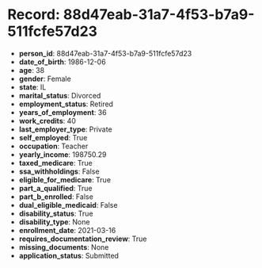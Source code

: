 # Record: 88d47eab-31a7-4f53-b7a9-511fcfe57d23

- **person_id**: 88d47eab-31a7-4f53-b7a9-511fcfe57d23
- **date_of_birth**: 1986-12-06
- **age**: 38
- **gender**: Female
- **state**: IL
- **marital_status**: Divorced
- **employment_status**: Retired
- **years_of_employment**: 36
- **work_credits**: 40
- **last_employer_type**: Private
- **self_employed**: True
- **occupation**: Teacher
- **yearly_income**: 198750.29
- **taxed_medicare**: True
- **ssa_withholdings**: False
- **eligible_for_medicare**: True
- **part_a_qualified**: True
- **part_b_enrolled**: False
- **dual_eligible_medicaid**: False
- **disability_status**: True
- **disability_type**: None
- **enrollment_date**: 2021-03-16
- **requires_documentation_review**: True
- **missing_documents**: None
- **application_status**: Submitted